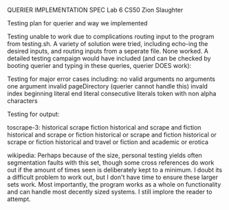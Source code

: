 QUERIER IMPLEMENTATION SPEC
Lab 6 CS50
Zion Slaughter

Testing plan for querier and way we implemented

Testing unable to work due to complications routing input to
the program from testing.sh. A variety of solution were tried,
including echo-ing the desired inputs, and routing inputs
from a seperate file. None worked. A detailed testing campaign
would have included (and can be checked by booting querier and
typing in these queries, querier DOES work):

Testing for major error cases including:
no valid arguments
no arguments
one argument
invalid pageDirectory (querier cannot handle this)
invald index
beginning literal
end literal
consecutive literals
token with non alpha characters

Testing for output:

toscrape-3:
historical
scrape
fiction
historical and scrape and fiction
historical and scrape or fiction
historical or scrape and fiction
historical or scrape or fiction
historical and travel or fiction and academic or erotica

wikipedia:
Perhaps because of the size, personal testing yields often
segmentation faults with this set, though some cross references do work out
if the amount of times seen is deliberately kept to a minimum. I doubt
its a difficult problem to work out, but I don't have time to ensure these
larger sets work. Most importantly, the program works as a whole on functionality
and can handle most decently sized systems. I still implore the reader
to attempt.
